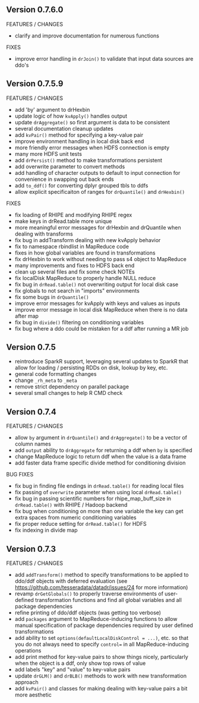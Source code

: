 Version 0.7.6.0
----------------------------------------------------------------------

FEATURES / CHANGES

- clarify and improve documentation for numerous functions

FIXES

- improve error handling in `drJoin()` to validate that input data sources are ddo's

Version 0.7.5.9
----------------------------------------------------------------------

FEATURES / CHANGES

- add 'by' argument to drHexbin
- update logic of how `kvApply()` handles output
- update `drAggregate()` so first argument is data to be consistent
- several documentation cleanup updates
- add `kvPair()` method for specifying a key-value pair
- improve environment handling in local disk back end
- more friendly error messages when HDFS connection is empty
- many more HDFS unit tests
- add `drPersist()` method to make transformations persistent
- add overwrite parameter to convert methods
- add handling of character outputs to default to input connection for convenience in swapping out back ends
- add `to_ddf()` for converting dplyr grouped tbls to ddfs
- allow explicit specificaiton of ranges for `drQuantile()` and `drHexbin()`

FIXES

- fix loading of RHIPE and modifying RHIPE regex
- make keys in drRead.table more unique
- more meaningful error messages for drHexbin and drQuantile when dealing with transforms
- fix bug in addTransform dealing with new kvApply behavior
- fix to namespace rbindlist in MapReduce code
- fixes in how global variables are found in transformations
- fix drHexbin to work without needing to pass s4 object to MapReduce
- many improvements and fixes to HDFS back end
- clean up several files and fix some check NOTEs
- fix localDisk MapReduce to properly handle NULL reduce
- fix bug in `drRead.table()` not overwriting output for local disk case
- fix globals to not search in "imports" environments
- fix some bugs in `drQuantile()`
- improve error messages for kvApply with keys and values as inputs
- improve error message in local disk MapReduce when there is no data after map
- fix bug in `divide()` filtering on conditioning variables
- fix bug where a ddo could be mistaken for a ddf after running a MR job

Version 0.7.5
----------------------------------------------------------------------

- reintroduce SparkR support, leveraging several updates to SparkR that allow
  for loading / persisting RDDs on disk, lookup by key, etc.
- general code formatting changes
- change `_rh_meta` to `_meta`
- remove strict dependency on parallel package
- several small changes to help R CMD check

Version 0.7.4
----------------------------------------------------------------------

FEATURES / CHANGES

- allow `by` argument in `drQuantile()` and `drAggregate()` to be a vector of column names
- add `output` ability to `drAggregate` for returning a ddf when `by` is specified
- change MapReduce logic to return ddf when the value is a data frame
- add faster data frame specific divide method for conditioning division

BUG FIXES

- fix bug in finding file endings in `drRead.table()` for reading local files
- fix passing of `overwrite` parameter when using local `drRead.table()`
- fix bug in passing scientific numbers for rhipe_map_buff_size in `drRead.table()`
  with RHIPE / Hadoop backend
- fix bug when conditioning on more than one variable the key can get extra
  spaces from numeric conditioning variables
- fix proper reduce setting for `drRead.table()` for HDFS
- fix indexing in divide map

Version 0.7.3
-------------------------------------------------------------------------------

FEATURES / CHANGES

- add `addTransform()` method to specify transformations to be applied to
  ddo/ddf objects with deferred evaluation (see
  https://github.com/tesseradata/datadr/issues/24 for more information)
- revamp `drGetGlobals()` to properly traverse environments of user-defined
  transformation functions and find all global variables and all package
  dependencies
- refine printing of ddo/ddf objects (was getting too verbose)
- add `packages` argument to MapReduce-inducing functions to allow manual
  specification of package dependencies required by user defined
  transformations
- add ability to set `options(defaultLocalDiskControl = ...)`, etc. so that you
  do not always need to specify `control=` in all MapReduce-inducing operations
- add print method for key-value pairs to show things nicely, particularly
  when the object is a ddf, only show top rows of value
- add labels "key" and "value" to key-value pairs
- update `drGLM()` and `drBLB()` methods to work with new transformation
  approach
- add `kvPair()` and classes for making dealing with key-value pairs a bit more
  aesthetic
